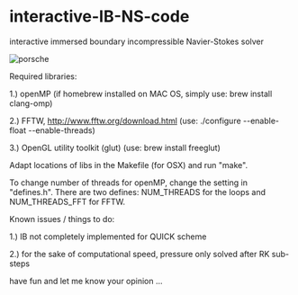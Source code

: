 # interactive-IB-NS-code
interactive immersed boundary incompressible Navier-Stokes solver 

![porsche](http://dutw1479.wbmt.tudelft.nl/~renep/images/porsche.png)

Required libraries: 

1.) openMP (if homebrew installed on MAC OS, simply use: brew install clang-omp)

2.) FFTW, http://www.fftw.org/download.html (use: ./configure --enable-float --enable-threads)

3.) OpenGL utility toolkit (glut) (use: brew install freeglut)

Adapt locations of libs in the Makefile (for OSX) and run "make".  

To change number of threads for openMP, change the setting in "defines.h". 
There are two defines: NUM_THREADS for the loops and NUM_THREADS_FFT for FFTW. 



Known issues / things to do: 

1.) IB not completely implemented for QUICK scheme

2.) for the sake of computational speed, pressure only solved after RK sub-steps



have fun and let me know your opinion ...



